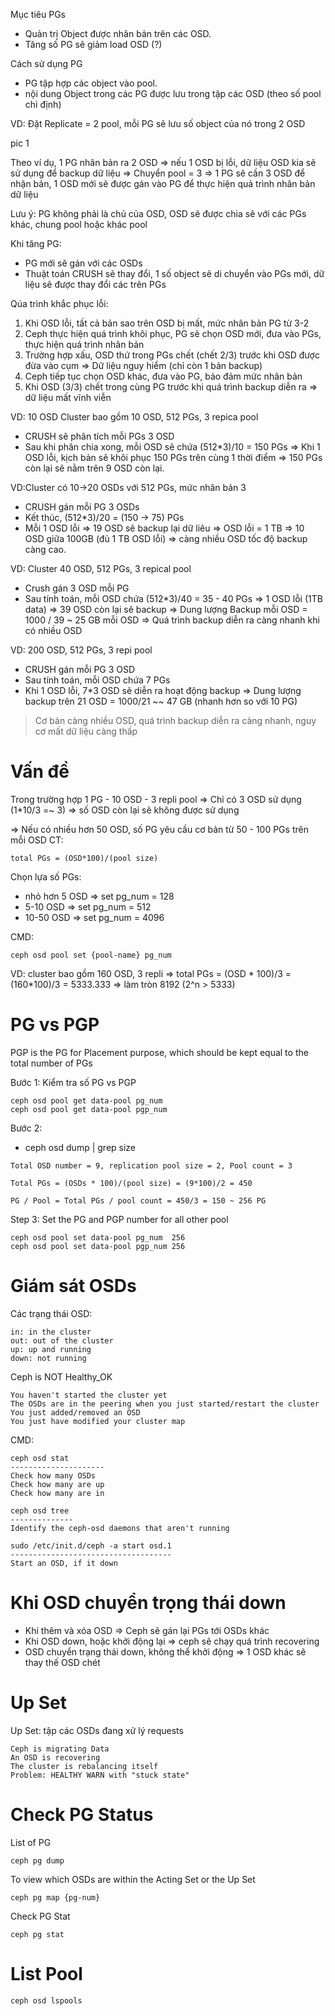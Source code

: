 Mục tiêu PGs 
- Quản trị Object được nhân bản trên các OSD.
- Tăng số PG sẽ giảm load OSD (?)

Cách sử dụng PG
- PG tập hợp các object vào pool.
- nội dung Object trong các PG được lưu trong tập các OSD (theo số pool chỉ định)

VD: Đặt Replicate = 2 pool, mỗi PG sẽ lưu số object của nó trong 2 OSD 

pic 1

Theo ví dụ, 1 PG nhân bản ra 2 OSD => nếu 1 OSD bị lỗi, dữ liệu OSD kia sẽ sử dụng để backup dữ liệu
=> Chuyển pool = 3 => 1 PG sẽ cần 3 OSD để nhận bản, 1 OSD mới sẽ được gán vào PG để thực hiện quả trình nhân bản dữ liệu

Lưu ý: PG không phải là chủ của OSD, OSD sẽ được chia sẽ với các PGs khác, chung pool hoặc khác pool

Khi tăng PG:
- PG mới sẽ gán với các OSDs
- Thuật toán CRUSH sẽ thay đổi, 1 số object sẽ di chuyển vào PGs mới, dữ liệu sẽ được thay đổi các trên PGs

Qúa trình khắc phục lỗi:
1. Khi OSD lỗi, tất cả bản sao trên OSD bị mất, mức nhân bản PG từ 3-2
2. Ceph thực hiện quá trình khôi phục, PG sẽ chọn OSD mới, đưa vào PGs, thực hiện quá trình nhân bản
3. Trường hợp xấu, OSD thứ trong PGs chết (chết 2/3) trước khi OSD được đừa vào cụm => Dữ liệu nguy hiểm (chỉ còn 1 bản backup)
4. Ceph tiếp tục chọn OSD khác, đưa vào PG, bảo đảm mức nhân bản
5. Khi OSD (3/3) chết trong cùng PG trước khi quá trình backup diễn ra => dữ liệu mất vĩnh viễn 

VD: 10 OSD
Cluster bao gồm 10 OSD, 512 PGs, 3 repica pool
- CRUSH sẽ phân tích mỗi PGs 3 OSD
- Sau khi phân chia xong, mỗi OSD sẽ chứa (512*3)/10 = 150 PGs
=> Khi 1 OSD lỗi, kịch bản sẽ khôi phục 150 PGs trên cùng 1 thời điểm
=> 150 PGs còn lại sẽ nằm trên 9 OSD còn lại.

VD:Cluster có 10->20 OSDs với 512 PGs, mức nhân bản 3
- CRUSH gán mỗi PG 3 OSDs
- Kết thúc, (512*3)/20 = (150 -> 75) PGs
- Mỗi 1 OSD lỗi => 19 OSD sẽ backup lại dữ liêu
=> OSD lỗi = 1 TB => 10 OSD giữa 100GB (đủ 1 TB OSD lỗi) => càng nhiều OSD tốc độ backup càng cao.

VD: Cluster 40 OSD, 512 PGs, 3 repical pool
- Crush gán 3 OSD mỗi PG
- Sau tính toán, mỗi OSD chứa (512*3)/40 = 35 - 40 PGs
=> 1 OSD lỗi (1TB data) => 39 OSD còn lại sẽ backup
=> Dung lượng Backup mỗi OSD = 1000 / 39 ~ 25 GB mỗi OSD
=> Quá trình backup diễn ra càng nhanh khi có nhiều OSD

VD: 200 OSD, 512 PGs, 3 repi pool
- CRUSH gán mỗi PG 3 OSD
- Sau tính toán, mỗi OSD chứa 7 PGs
- Khi 1 OSD lỗi, 7*3 OSD sẽ diễn ra hoạt động backup 
=> Dung lượng backup trên 21 OSD = 1000/21 ~~ 47 GB (nhanh hơn so với 10 PG)

> Cơ bản càng nhiều OSD, quá trình backup diễn ra càng nhanh, nguy cơ mất dữ liệu càng thấp

# Vấn đề
Trong trường hợp 1 PG - 10 OSD - 3 repli pool
=> Chỉ có 3 OSD sử dụng (1*10/3 =~ 3) 
=> số OSD còn lại sẽ không được sử dụng

=> Nếu có nhiều hơn 50 OSD, số PG yêu cầu cơ bản từ 50 - 100 PGs trên mỗi OSD
CT:
```
total PGs = (OSD*100)/(pool size)
```

Chọn lựa số PGs:
- nhỏ hơn 5 OSD => set pg_num = 128
- 5-10 OSD => set pg_num = 512
- 10-50 OSD => set pg_num = 4096

CMD:
```
ceph osd pool set {pool-name} pg_num
```

VD: cluster bao gồm 160 OSD, 3 repli
=> total PGs = (OSD * 100)/3 = (160*100)/3 = 5333.333 => làm tròn 8192 (2^n > 5333)

# PG vs PGP
PGP is the PG for Placement purpose, which should be kept equal to the total number of PGs

Bước 1: Kiểm tra số PG vs PGP
```
ceph osd pool get data-pool pg_num
ceph osd pool get data-pool pgp_num
```

Bước 2: 
- ceph osd dump | grep size
```
Total OSD number = 9, replication pool size = 2, Pool count = 3

Total PGs = (OSDs * 100)/(pool size) = (9*100)/2 = 450

PG / Pool = Total PGs / pool count = 450/3 = 150 ~ 256 PG
```

Step 3: Set the PG and PGP number for all other pool
```
ceph osd pool set data-pool pg_num  256
ceph osd pool set data-pool pgp_num 256
```


# Giám sát OSDs
Các trạng thái OSD:
```
in: in the cluster
out: out of the cluster
up: up and running
down: not running
```

Ceph is NOT Healthy_OK
```
You haven't started the cluster yet
The OSDs are in the peering when you just started/restart the cluster
You just added/removed an OSD
You just have modified your cluster map
```

CMD:
```
ceph osd stat
---------------------
Check how many OSDs
Check how many are up
Check how many are in
```

```
ceph osd tree
--------------
Identify the ceph-osd daemons that aren't running
```

```
sudo /etc/init.d/ceph -a start osd.1
------------------------------------
Start an OSD, if it down
```

# Khi OSD chuyển trọng thái down
- Khi thêm và xóa OSD => Ceph sẽ gán lại PGs tới OSDs khác
- Khi OSD down, hoặc khởi động lại => ceph sẽ chạy quá trình recovering
- OSD chuyển trạng thái down, không thể khởi động => 1 OSD khác sẽ thay thế OSD chét

# Up Set
Up Set: tập các OSDs đang xử lý requests

```
Ceph is migrating Data
An OSD is recovering
The cluster is rebalancing itself
Problem: HEALTHY WARN with "stuck state"
```

# Check PG Status
List of PG
```
ceph pg dump
```

To view which OSDs are within the Acting Set or the Up Set
```
ceph pg map {pg-num}
```

Check PG Stat
```
ceph pg stat
```

# List Pool
```
ceph osd lspools
```

